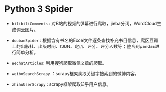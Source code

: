 # Python 3 Spider

* `bilibiliComments` : 对B站的视频的弹幕进行爬取，jieba分词，WordCloud生成词云图片。

* `doubanSpider` : 根据含有书名的Excel文件逐条查找补充书目信息，爬区豆瓣上的出版社、出版时间、ISBN、定价、评分、评分人数等；整合到pandas进行简单分析。
  
* `WechatArticles`: 利用搜狗爬取微信文章的爬取。
 
* `weiboSearchScrapy` ：scrapy框架爬取关键字搜索到的微博内容。

* `zhihuUserScrapy` : scrapy框架爬取知乎用户信息。
